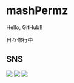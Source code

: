 # mashPermz

Hello, GitHub!!

日々修行中

## SNS
<a href="https://www.linkedin.com/in/%E6%82%A0%E4%B9%9F-%E7%9C%9F%E4%B8%8B-aa48371b2/"><img src="https://img.shields.io/badge/linkedin-%230077B5.svg?&style=for-the-badge&logo=linkedin&logoColor=white"></a>
<a href="https://www.facebook.com/yuya.mashimo.7/"><img src="https://img.shields.io/badge/facebook-%231877F2.svg?&style=for-the-badge&logo=facebook&logoColor=white"></a>
<a href="https://twitter.com/PermzC"><img src="https://img.shields.io/badge/twitter-%231DA1F2.svg?&style=for-the-badge&logo=twitter&logoColor=white"></a>

